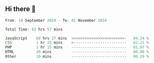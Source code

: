 ## Hi there 👋
<!--START_SECTION:Muni-->

```Javascript
From: 14 September 2024 - To: 01 November 2024

Total Time: 63 hrs 57 mins

JavaScript    60 hrs 27 mins  >>>>>>>>>>>>>>>>>>>>>>>>-   94.24 %
CSS           1 hr 25 mins    >------------------------   02.21 %
PHP           1 hr 15 mins    -------------------------   01.97 %
HTML          30 mins         -------------------------   00.80 %
Other         10 mins         -------------------------   00.29 %
```

<!--END_SECTION:Muni-->
